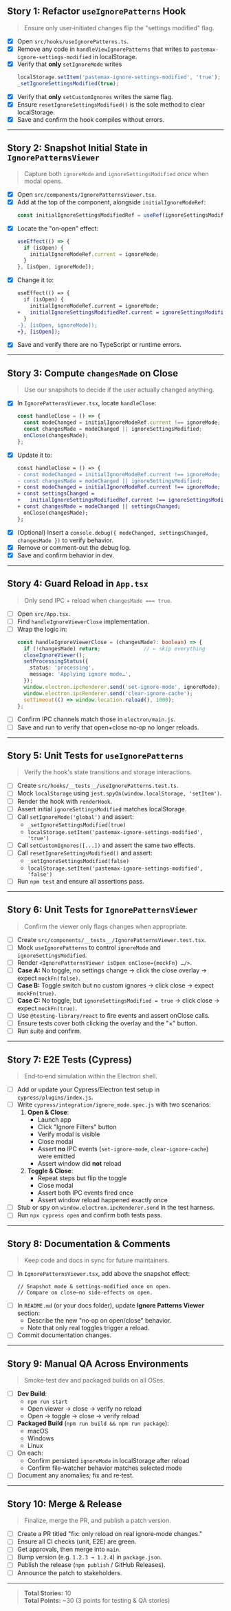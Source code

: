 ## Story 1: Refactor `useIgnorePatterns` Hook  
> Ensure only user‐initiated changes flip the "settings modified" flag.

- [x] Open `src/hooks/useIgnorePatterns.ts`.  
- [x] Remove any code in `handleViewIgnorePatterns` that writes to `pastemax-ignore-settings-modified` in localStorage.  
- [x] Verify that **only** `setIgnoreMode` writes  
  ```ts
  localStorage.setItem('pastemax-ignore-settings-modified', 'true');
  _setIgnoreSettingsModified(true);
  ```  
- [x] Verify that **only** `setCustomIgnores` writes the same flag.  
- [x] Ensure `resetIgnoreSettingsModified()` is the sole method to clear localStorage.  
- [x] Save and confirm the hook compiles without errors.  

---

## Story 2: Snapshot Initial State in `IgnorePatternsViewer`  
> Capture both `ignoreMode` and `ignoreSettingsModified` _once_ when modal opens.

- [x] Open `src/components/IgnorePatternsViewer.tsx`.
- [x] Add at the top of the component, alongside `initialIgnoreModeRef`:
  ```ts
  const initialIgnoreSettingsModifiedRef = useRef(ignoreSettingsModified);
  ```
- [x] Locate the "on‑open" effect:
  ```ts
  useEffect(() => {
    if (isOpen) {
      initialIgnoreModeRef.current = ignoreMode;
    }
  }, [isOpen, ignoreMode]);
  ```
- [x] Change it to:
  ```diff
  useEffect(() => {
    if (isOpen) {
      initialIgnoreModeRef.current = ignoreMode;
  +   initialIgnoreSettingsModifiedRef.current = ignoreSettingsModified;
    }
  -}, [isOpen, ignoreMode]);
  +}, [isOpen]);
  ```
- [x] Save and verify there are no TypeScript or runtime errors.

---

## Story 3: Compute `changesMade` on Close  
> Use our snapshots to decide if the user actually changed anything.

- [x] In `IgnorePatternsViewer.tsx`, locate `handleClose`:
  ```ts
  const handleClose = () => {
    const modeChanged = initialIgnoreModeRef.current !== ignoreMode;
    const changesMade = modeChanged || ignoreSettingsModified;
    onClose(changesMade);
  };
  ```
- [x] Update it to:
  ```diff
  const handleClose = () => {
  - const modeChanged = initialIgnoreModeRef.current !== ignoreMode;
  - const changesMade = modeChanged || ignoreSettingsModified;
  + const modeChanged = initialIgnoreModeRef.current !== ignoreMode;
  + const settingsChanged =
  +   initialIgnoreSettingsModifiedRef.current !== ignoreSettingsModified;
  + const changesMade = modeChanged || settingsChanged;
    onClose(changesMade);
  };
  ```
- [x] (Optional) Insert a `console.debug({ modeChanged, settingsChanged, changesMade })` to verify behavior.
- [x] Remove or comment-out the debug log.
- [x] Save and confirm behavior in dev.

---

## Story 4: Guard Reload in `App.tsx`  
> Only send IPC + reload when `changesMade === true`.

- [ ] Open `src/App.tsx`.  
- [ ] Find `handleIgnoreViewerClose` implementation.  
- [ ] Wrap the logic in:
  ```ts
  const handleIgnoreViewerClose = (changesMade?: boolean) => {
    if (!changesMade) return;              // ← skip everything
    closeIgnoreViewer();
    setProcessingStatus({
      status: 'processing',
      message: 'Applying ignore mode…',
    });
    window.electron.ipcRenderer.send('set-ignore-mode', ignoreMode);
    window.electron.ipcRenderer.send('clear-ignore-cache');
    setTimeout(() => window.location.reload(), 1000);
  };
  ```  
- [ ] Confirm IPC channels match those in `electron/main.js`.  
- [ ] Save and run to verify that open+close no‑op no longer reloads.  

---

## Story 5: Unit Tests for `useIgnorePatterns`  
> Verify the hook's state transitions and storage interactions.

- [ ] Create `src/hooks/__tests__/useIgnorePatterns.test.ts`.  
- [ ] Mock `localStorage` using `jest.spyOn(window.localStorage, 'setItem')`.  
- [ ] Render the hook with `renderHook`.  
- [ ] Assert initial `ignoreSettingsModified` matches localStorage.  
- [ ] Call `setIgnoreMode('global')` and assert:
  - `_setIgnoreSettingsModified(true)`  
  - `localStorage.setItem('pastemax-ignore-settings-modified', 'true')`  
- [ ] Call `setCustomIgnores([...])` and assert the same two effects.  
- [ ] Call `resetIgnoreSettingsModified()` and assert:
  - `_setIgnoreSettingsModified(false)`
  - `localStorage.setItem('pastemax-ignore-settings-modified', 'false')`  
- [ ] Run `npm test` and ensure all assertions pass.  

---

## Story 6: Unit Tests for `IgnorePatternsViewer`  
> Confirm the viewer only flags changes when appropriate.

- [ ] Create `src/components/__tests__/IgnorePatternsViewer.test.tsx`.  
- [ ] Mock `useIgnorePatterns` to control `ignoreMode` and `ignoreSettingsModified`.  
- [ ] Render `<IgnorePatternsViewer isOpen onClose={mockFn} …/>`.  
- [ ] **Case A:** No toggle, no settings change → click the close overlay → expect `mockFn(false)`.  
- [ ] **Case B:** Toggle switch but no custom ignores → click close → expect `mockFn(true)`.  
- [ ] **Case C:** No toggle, but `ignoreSettingsModified = true` → click close → expect `mockFn(true)`.  
- [ ] Use `@testing-library/react` to fire events and assert onClose calls.  
- [ ] Ensure tests cover both clicking the overlay and the "×" button.  
- [ ] Run suite and confirm.  

---

## Story 7: E2E Tests (Cypress)  
> End‑to‑end simulation within the Electron shell.

- [ ] Add or update your Cypress/Electron test setup in `cypress/plugins/index.js`.  
- [ ] Write `cypress/integration/ignore_mode.spec.js` with two scenarios:  
  1. **Open & Close**:
     - Launch app  
     - Click "Ignore Filters" button  
     - Verify modal is visible  
     - Close modal  
     - Assert **no** IPC events (`set-ignore-mode`, `clear-ignore-cache`) were emitted  
     - Assert window did **not** reload  
  2. **Toggle & Close**:
     - Repeat steps but flip the toggle  
     - Close modal  
     - Assert both IPC events fired once  
     - Assert window reload happened exactly once  
- [ ] Stub or spy on `window.electron.ipcRenderer.send` in the test harness.  
- [ ] Run `npx cypress open` and confirm both tests pass.  

---

## Story 8: Documentation & Comments  
> Keep code and docs in sync for future maintainers.

- [ ] In `IgnorePatternsViewer.tsx`, add above the snapshot effect:
  ```tsx
  // Snapshot mode & settings‐modified once on open.
  // Compare on close—no side‑effects on open.
  ```  
- [ ] In `README.md` (or your docs folder), update **Ignore Patterns Viewer** section:
  - Describe the new "no‑op on open/close" behavior.  
  - Note that only real toggles trigger a reload.  
- [ ] Commit documentation changes.  

---

## Story 9: Manual QA Across Environments  
> Smoke‑test dev and packaged builds on all OSes.

- [ ] **Dev Build**:
  - `npm run start`  
  - Open viewer → close → verify no reload  
  - Open → toggle → close → verify reload  
- [ ] **Packaged Build** (`npm run build && npm run package`):
  - macOS  
  - Windows  
  - Linux  
- [ ] On each:
  - Confirm persisted `ignoreMode` in localStorage after reload  
  - Confirm file‐watcher behavior matches selected mode  
- [ ] Document any anomalies; fix and re‑test.  

---

## Story 10: Merge & Release  
> Finalize, merge the PR, and publish a patch version.

- [ ] Create a PR titled "fix: only reload on real ignore‐mode changes."  
- [ ] Ensure all CI checks (unit, E2E) are green.  
- [ ] Get approvals, then merge into `main`.  
- [ ] Bump version (e.g. `1.2.3 → 1.2.4`) in `package.json`.  
- [ ] Publish the release (`npm publish` / GitHub Releases).  
- [ ] Announce the patch to stakeholders.  

---

> **Total Stories:** 10  
> **Total Points:** ~30 (3 points for testing & QA stories)